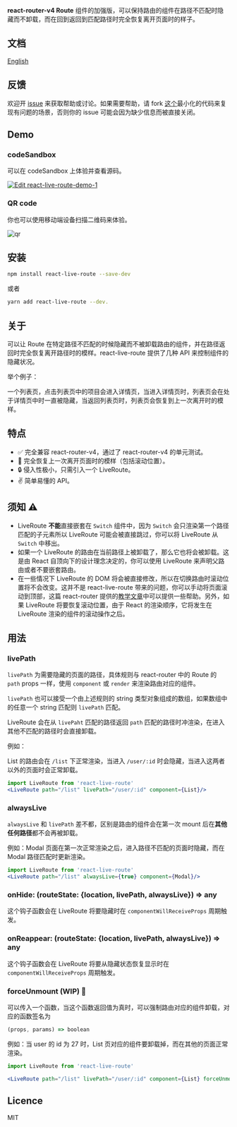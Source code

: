 **react-router-v4 Route** 组件的加强版，可以保持路由的组件在路径不匹配时隐藏而不卸载，而在回到返回到匹配路径时完全恢复离开页面时的样子。

## 文档

[English](../README.md)

## 反馈

欢迎开 [issue](https://github.com/fi3ework/react-live-route/issues/new) 来获取帮助或讨论。如果需要帮助，请 fork [这个](https://codesandbox.io/s/20pm25081r)最小化的代码来复现有问题的场景，否则你的 issue 可能会因为缺少信息而被直接关闭。

## Demo

### codeSandbox

可以在 codeSandbox 上体验并查看源码。

[![Edit react-live-route-demo-1](https://codesandbox.io/static/img/play-codesandbox.svg)](https://codesandbox.io/s/yj9j33pw4j)

### QR code

你也可以使用移动端设备扫描二维码来体验。

![qr](./qr.png)

## 安装

```bash
npm install react-live-route --save-dev
```

或者

```bash
yarn add react-live-route --dev.
```

## 关于

可以让 Route 在特定路径不匹配的时候隐藏而不被卸载路由的组件，并在路径返回时完全恢复离开路径时的模样。react-live-route 提供了几种 API 来控制组件的隐藏状况。

举个例子：

一个列表页，点击列表页中的项目会进入详情页，当进入详情页时，列表页会在处于详情页中时一直被隐藏，当返回列表页时，列表页会恢复到上一次离开时的模样。

## 特点

- ✅ 完全兼容 react-router-v4，通过了 react-router-v4 的单元测试。
- 🎯 完全恢复上一次离开页面时的模样（包括滚动位置）。
- 🔒 侵入性极小，只需引入一个 LiveRoute。
- ✌️ 简单易懂的 API。

## 须知 ⚠️

- LiveRoute **不能**直接嵌套在 `Switch` 组件中，因为 `Switch` 会只渲染第一个路径匹配的子元素所以 LiveRoute 可能会被直接跳过，你可以将 LiveRoute 从 `Switch` 中移出。
- 如果一个 LiveRoute 的路由在当前路径上被卸载了，那么它也将会被卸载。这是由 React 自顶向下的设计理念决定的，你可以使用 LiveRoute 来声明父路由或者不要嵌套路由。
- 在一些情况下 LiveRoute 的 DOM 将会被直接修改，所以在切换路由时滚动位置将不会改变。这并不是 react-live-route 带来的问题，你可以手动将页面滚动到顶部，这篇 react-router 提供的[教学文章](./scroll-restoration-zh.md)中可以提供一些帮助。另外，如果 LiveRoute 将要恢复滚动位置，由于 React 的渲染顺序，它将发生在 LiveRoute 渲染的组件的滚动操作之后。

## 用法

### livePath

`livePath` 为需要隐藏的页面的路径，具体规则与 react-router 中的 Route 的 `path` props 一样，使用 `component`  或 `render` 来渲染路由对应的组件。

`livePath` 也可以接受一个由上述规则的 string 类型对象组成的数组，如果数组中的任意一个 string 匹配则 `livePath` 匹配。

LiveRoute 会在从 `livePaht` 匹配的路径返回 `path` 匹配的路径时冲渲染，在进入其他不匹配的路径时会直接卸载。

例如：

List 的路由会在 `/list` 下正常渲染，当进入 `/user/:id` 时会隐藏，当进入这两者以外的页面时会正常卸载。

```jsx
import LiveRoute from 'react-live-route'
<LiveRoute path="/list" livePath="/user/:id" component={List}/>
```

### alwaysLive

`alwaysLive` 和 `livePath` 差不都，区别是路由的组件会在第一次 mount 后在**其他任何路径**都不会再被卸载。

例如：Modal 页面在第一次正常渲染之后，进入路径不匹配的页面时隐藏，而在 Modal 路径匹配时更新渲染。

```jsx
import LiveRoute from 'react-live-route'
<LiveRoute path="/list" alwaysLive={true} component={Modal}/>
```

### onHide: (routeState: {location, livePath, alwaysLive}) => any

这个钩子函数会在 LiveRoute 将要隐藏时在 `componentWillReceiveProps` 周期触发。

### onReappear: (routeState: {location, livePath, alwaysLive}) => any

这个钩子函数会在 LiveRoute 将要从隐藏状态恢复显示时在 `componentWillReceiveProps` 周期触发。

### forceUnmount (WIP) 🚧

可以传入一个函数，当这个函数返回值为真时，可以强制路由对应的组件卸载，对应的函数签名为

```js
(props, params) => boolean
```

例如：当 user 的 id 为 27 时，List 页对应的组件要卸载掉，而在其他的页面正常渲染。

```jsx
import LiveRoute from 'react-live-route'

<LiveRoute path="/list" livePath="/user/:id" component={List} forceUnmount={(props, params)=> params.id === 27}/>
```

## Licence

MIT